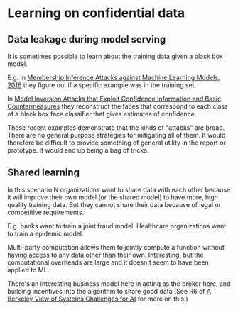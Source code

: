 # Learning on confidential data

## Data leakage during model serving

It is sometimes possible to learn about the training data given a black box
model. 

E.g. in [Membership Inference Attacks against Machine Learning Models,
2016](https://arxiv.org/abs/1610.05820) they figure out if a specific example
was in the training set.

In [Model Inversion Attacks that Exploit Confidence Information and Basic
Countermeasures](http://www.cs.cmu.edu/~mfredrik/papers/fjr2015ccs.pdf) they
reconstruct the faces that correspond to each class of a black box face
classifier that gives estimates of confidence.

These recent examples demonstrate that the kinds of "attacks" are broad. There
are no general purpose strategies for mitigating all of them. It would
therefore be difficult to provide something of general utility in the report or
prototype. It would end up being a bag of tricks.

## Shared learning

In this scenario N organizations want to share data with each other because it
will improve their own model (or the shared model) to have more, high quality
training data. But they cannot share their data because of legal or competitive
requirements.

E.g. banks want to train a joint fraud model. Healthcare organizations want to
train a epidemic model.

Multi-party computation allows them to jointly compute a function without
having access to any data other than their own. Interesting, but the
computational overheads are large and it doesn't seem to have been applied to
ML.

There's an interesting business model here in acting as the broker here, and
building incentives into the algorithm to share good data (See R6 of [A
Berkeley View of Systems Challenges for
AI](https://www2.eecs.berkeley.edu/Pubs/TechRpts/2017/EECS-2017-159.pdf) for
more on this.)
